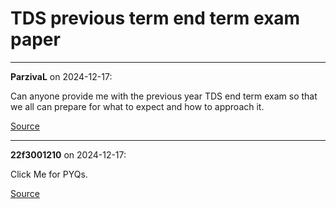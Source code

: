 # TDS previous term end term exam paper


---

**ParzivaL** on 2024-12-17:

Can anyone provide me with the previous year TDS end term exam so that we all can prepare for what to expect and how to approach it.

[Source](https://discourse.onlinedegree.iitm.ac.in/t/tds-previous-term-end-term-exam-paper/159357/1)

---

**22f3001210** on 2024-12-17:

Click Me for PYQs.

[Source](https://discourse.onlinedegree.iitm.ac.in/t/tds-previous-term-end-term-exam-paper/159357/2)